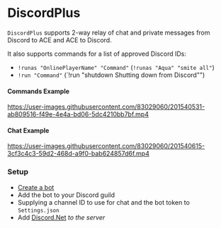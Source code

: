 ﻿# DiscordPlus

`DiscordPlus` supports 2-way relay of chat and private messages from Discord to ACE and ACE to Discord.

It also supports commands for a list of approved Discord IDs:

* `!runas "OnlinePlayerName" "Command"` (`!runas "Aqua" "smite all"`)
* `!run "Command"` (`!run "shutdown Shutting down from Discord"")


#### Commands Example

https://user-images.githubusercontent.com/83029060/201540531-ab809516-f49e-4e4a-bd06-5dc4210bb7bf.mp4

#### Chat Example

https://user-images.githubusercontent.com/83029060/201540615-3cf3c4c3-59d2-468d-a9f0-bab624857d6f.mp4


### Setup

*  [Create a bot](https://github.com/aquafir/ACE/wiki/Discord-Relay#your-bot)
* Add the bot to your Discord guild
* Supplying a channel ID to use for chat and the bot token to `Settings.json`
* Add [Discord.Net](https://www.nuget.org/packages/Discord.Net) *to the server*

